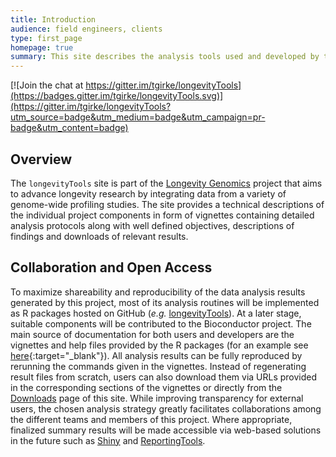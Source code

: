 ```yaml
---
title: Introduction
audience: field engineers, clients
type: first_page
homepage: true
summary: This site describes the analysis tools used and developed by the <a href="http://www.longevitygenomics.org/">Longevity Genomics</a> project.
---
```


[![Join the chat at https://gitter.im/tgirke/longevityTools](https://badges.gitter.im/tgirke/longevityTools.svg)](https://gitter.im/tgirke/longevityTools?utm_source=badge&utm_medium=badge&utm_campaign=pr-badge&utm_content=badge)

## Overview

The `longevityTools` site is part of the [Longevity
Genomics](http://www.longevitygenomics.org) project that aims to advance
longevity research by integrating data from a variety of genome-wide profiling
studies. The site provides a technical descriptions of the individual project
components in form of vignettes containing detailed analysis protocols along
with well defined objectives, descriptions of findings and downloads of
relevant results. 

## Collaboration and Open Access

To maximize shareability and reproducibility of the data analysis results
generated by this project, most of its analysis routines will be implemented as
R packages hosted on GitHub (_e.g._
[longevityTools](https://github.com/tgirke/longevityTools)).  At a later stage,
suitable components will be contributed to the Bioconductor project. The main
source of documentation for both users and developers are the vignettes and
help files provided by the R packages (for an example see
[here](https://htmlpreview.github.io/?https://github.com/tgirke/longevityTools/blob/master/vignettes/longevityTools.html){:target="_blank"}).
All analysis results can be fully reproduced by rerunning the commands given in
the vignettes. Instead of regenerating result files from scratch, users can
also download them via URLs provided in the corresponding sections of the
vignettes or directly from the [Downloads](http://girke.bioinformatics.ucr.edu/longevityTools/mydoc/mydoc_downloads.html)
page of this site.
While improving transparency for external users, the chosen analysis strategy 
greatly facilitates collaborations among the different teams and members 
of this project. Where appropriate, finalized summary results will be made 
accessible via web-based solutions in the future such as [Shiny](http://shiny.rstudio.com/) and
[ReportingTools](http://bioconductor.org/packages/release/bioc/html/ReportingTools.html).

